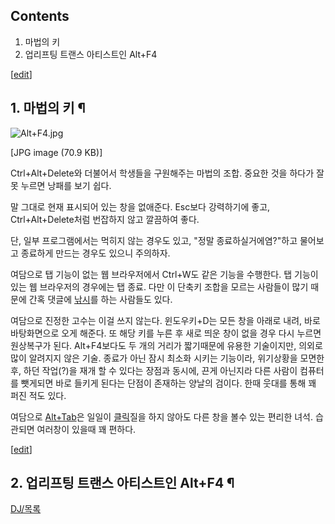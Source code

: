 ## Contents

    

1. 마법의 키 
2. 업리프팅 트랜스 아티스트인 Alt+F4 

[[edit](http://rigvedawiki.net/r1/wiki.php/Alt%2BF4?action=edit&section=1)]

## 1. 마법의 키 ¶

![Alt+F4.jpg](//rv.wkcdn.net/http://rigvedawiki.net/r1/pds/Alt%2BF4.jpg)

[JPG image (70.9 KB)]

  

Ctrl+Alt+Delete와 더불어서 학생들을 구원해주는 마법의 조합. 중요한 것을 하다가 잘못 누르면 낭패를 보기 쉽다.

  

말 그대로 현재 표시되어 있는 창을 없애준다. Esc보다 강력하기에 좋고, Ctrl+Alt+Delete처럼 번잡하지 않고 깔끔하여 좋다.

  

단, 일부 프로그램에서는 먹히지 않는 경우도 있고, "정말 종료하실거에염?"하고 물어보고 종료하게 만드는 경우도 있으니 주의하자.

  

여담으로 탭 기능이 없는 웹 브라우저에서 Ctrl+W도 같은 기능을 수행한다. 탭 기능이 있는 웹 브라우저의 경우에는 탭 종료. 다만 이
단축키 조합을 모르는 사람들이 많기 때문에 간혹 댓글에 [낚시](%EB%82%9A%EC%8B%9C.md)를 하는 사람들도 있다.

  

여담으로 진정한 고수는 이걸 쓰지 않는다. 윈도우키+D는 모든 창을 아래로 내려, 바로 바탕화면으로 오게 해준다. 또 해당 키를 누른 후
새로 띄운 창이 없을 경우 다시 누르면 원상복구가 된다. Alt+F4보다도 두 개의 거리가 짧기때문에 유용한 기술이지만, 의외로 많이
알려지지 않은 기술. 종료가 아닌 잠시 최소화 시키는 기능이라, 위기상황을 모면한 후, 하던 작업(?)을 재개 할 수 있다는 장점과 동시에,
끈게 아닌지라 다른 사람이 컴퓨터를 뺏게되면 바로 들키게 된다는 단점이 존재하는 양날의 검이다. 한때 웃대를 통해 꽤 퍼진 적도 있다.

  

여담으로 [Alt+Tab](%EC%95%8C%ED%8A%B8%ED%83%AD.md)은 일일이
[클릭](%ED%81%B4%EB%A6%AD.md)질을 하지 않아도 다른 창을 볼수 있는 편리한 녀석. 습관되면 여러창이 있을때 꽤
편하다.

  

[[edit](http://rigvedawiki.net/r1/wiki.php/Alt%2BF4?action=edit&section=2)]

## 2. 업리프팅 트랜스 아티스트인 Alt+F4 ¶

[DJ/목록](DJ/%EB%AA%A9%EB%A1%9D.md)

  


